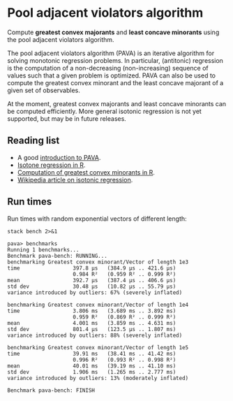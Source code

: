 
# Pool adjacent violators algorithm

Compute **greatest convex majorants** and **least concave minorants** using the pool
adjacent violators algorithm.

The pool adjacent violators algorithm (PAVA) is an iterative algorithm for
solving monotonic regression problems. In particular, (antitonic) regression is
the computation of a non-decreasing (non-increasing) sequence of values such
that a given problem is optimized. PAVA can also be used to compute the greatest
convex minorant and the least concave majorant of a given set of observables.

At the moment, greatest convex majorants and least concave minorants can be
computed efficiently. More general isotonic regression is not yet supported, but
may be in future releases.


## Reading list

-   A good [introduction to PAVA](https://repository.tudelft.nl/islandora/object/uuid:5a111157-1a92-4176-9c8e-0b848feb7c30?collection=education).
-   [Isotone regression in R](https://cran.r-project.org/web/packages/isotone/index.html).
-   [Computation of greatest convex minorants in R](http://search.r-project.org/library/fdrtool/html/gcmlcm.html).
-   [Wikipedia article on isotonic regression](https://en.wikipedia.org/wiki/Isotonic_regression).


## Run times

Run times with random exponential vectors of different length:

    stack bench 2>&1

    pava> benchmarks
    Running 1 benchmarks...
    Benchmark pava-bench: RUNNING...
    benchmarking Greatest convex minorant/Vector of length 1e3
    time                 397.8 μs   (384.9 μs .. 421.6 μs)
                         0.984 R²   (0.959 R² .. 0.999 R²)
    mean                 392.7 μs   (387.4 μs .. 406.6 μs)
    std dev              30.48 μs   (10.82 μs .. 55.79 μs)
    variance introduced by outliers: 67% (severely inflated)
    
    benchmarking Greatest convex minorant/Vector of length 1e4
    time                 3.806 ms   (3.689 ms .. 3.892 ms)
                         0.959 R²   (0.869 R² .. 0.999 R²)
    mean                 4.001 ms   (3.859 ms .. 4.631 ms)
    std dev              801.4 μs   (123.5 μs .. 1.807 ms)
    variance introduced by outliers: 88% (severely inflated)
    
    benchmarking Greatest convex minorant/Vector of length 1e5
    time                 39.91 ms   (38.41 ms .. 41.42 ms)
                         0.996 R²   (0.993 R² .. 0.998 R²)
    mean                 40.01 ms   (39.19 ms .. 41.10 ms)
    std dev              1.906 ms   (1.265 ms .. 2.777 ms)
    variance introduced by outliers: 13% (moderately inflated)
    
    Benchmark pava-bench: FINISH
